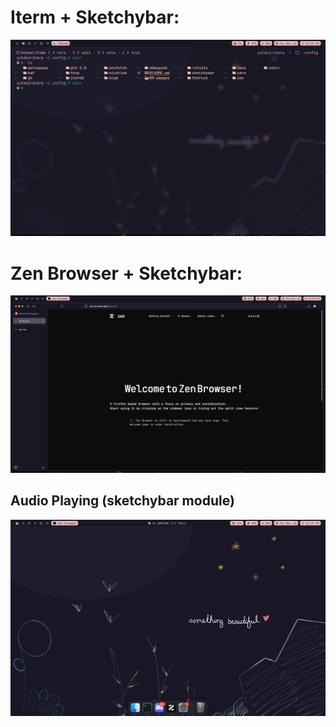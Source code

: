 # Iterm + Sketchybar:

![images](./RM-images/iterm.png)

# Zen Browser + Sketchybar:

![images](./RM-images/zen.png)

## Audio Playing (sketchybar module)

![images](./RM-images/audio.png)
